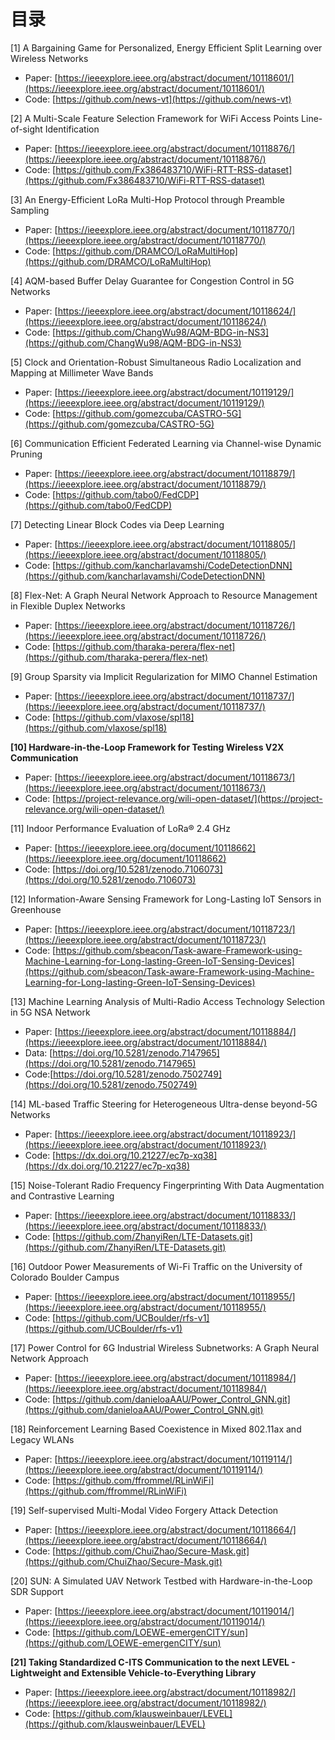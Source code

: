 # 目录

[1] A Bargaining Game for Personalized, Energy Efficient Split Learning over Wireless Networks
* Paper: [https://ieeexplore.ieee.org/abstract/document/10118601/](https://ieeexplore.ieee.org/abstract/document/10118601/)
* Code: [https://github.com/news-vt](https://github.com/news-vt)

[2] A Multi-Scale Feature Selection Framework for WiFi Access Points Line-of-sight Identification
* Paper: [https://ieeexplore.ieee.org/abstract/document/10118876/](https://ieeexplore.ieee.org/abstract/document/10118876/)
* Code: [https://github.com/Fx386483710/WiFi-RTT-RSS-dataset](https://github.com/Fx386483710/WiFi-RTT-RSS-dataset)

[3] An Energy-Efficient LoRa Multi-Hop Protocol through Preamble Sampling
* Paper: [https://ieeexplore.ieee.org/abstract/document/10118770/](https://ieeexplore.ieee.org/abstract/document/10118770/)
* Code: [https://github.com/DRAMCO/LoRaMultiHop](https://github.com/DRAMCO/LoRaMultiHop)

[4] AQM-based Buffer Delay Guarantee for Congestion Control in 5G Networks
* Paper: [https://ieeexplore.ieee.org/abstract/document/10118624/](https://ieeexplore.ieee.org/abstract/document/10118624/)
* Code: [https://github.com/ChangWu98/AQM-BDG-in-NS3](https://github.com/ChangWu98/AQM-BDG-in-NS3)

[5] Clock and Orientation-Robust Simultaneous Radio Localization and Mapping at Millimeter Wave Bands
* Paper: [https://ieeexplore.ieee.org/abstract/document/10119129/](https://ieeexplore.ieee.org/abstract/document/10119129/)
* Code: [https://github.com/gomezcuba/CASTRO-5G](https://github.com/gomezcuba/CASTRO-5G)

[6] Communication Efficient Federated Learning via Channel-wise Dynamic Pruning
* Paper: [https://ieeexplore.ieee.org/abstract/document/10118879/](https://ieeexplore.ieee.org/abstract/document/10118879/)
* Code: [https://github.com/tabo0/FedCDP](https://github.com/tabo0/FedCDP)

[7] Detecting Linear Block Codes via Deep Learning
* Paper: [https://ieeexplore.ieee.org/abstract/document/10118805/](https://ieeexplore.ieee.org/abstract/document/10118805/)
* Code: [https://github.com/kancharlavamshi/CodeDetectionDNN](https://github.com/kancharlavamshi/CodeDetectionDNN)

[8] Flex-Net: A Graph Neural Network Approach to Resource Management in Flexible Duplex Networks
* Paper: [https://ieeexplore.ieee.org/abstract/document/10118726/](https://ieeexplore.ieee.org/abstract/document/10118726/)
* Code: [https://github.com/tharaka-perera/flex-net](https://github.com/tharaka-perera/flex-net)

[9] Group Sparsity via Implicit Regularization for MIMO Channel Estimation
* Paper: [https://ieeexplore.ieee.org/abstract/document/10118737/](https://ieeexplore.ieee.org/abstract/document/10118737/)
* Code: [https://github.com/vlaxose/spl18](https://github.com/vlaxose/spl18)

**[10] Hardware-in-the-Loop Framework for Testing Wireless V2X Communication**
* Paper: [https://ieeexplore.ieee.org/abstract/document/10118673/](https://ieeexplore.ieee.org/abstract/document/10118673/)
* Code: [https://project-relevance.org/wili-open-dataset/](https://project-relevance.org/wili-open-dataset/)

[11] Indoor Performance Evaluation of LoRa® 2.4 GHz
* Paper: [https://ieeexplore.ieee.org/document/10118662](https://ieeexplore.ieee.org/document/10118662)
* Code: [https://doi.org/10.5281/zenodo.7106073](https://doi.org/10.5281/zenodo.7106073)

[12] Information-Aware Sensing Framework for Long-Lasting IoT Sensors in Greenhouse
* Paper: [https://ieeexplore.ieee.org/abstract/document/10118723/](https://ieeexplore.ieee.org/abstract/document/10118723/)
* Code: [https://github.com/sbeacon/Task-aware-Framework-using-Machine-Learning-for-Long-lasting-Green-IoT-Sensing-Devices](https://github.com/sbeacon/Task-aware-Framework-using-Machine-Learning-for-Long-lasting-Green-IoT-Sensing-Devices)

[13] Machine Learning Analysis of Multi-Radio Access Technology Selection in 5G NSA Network
* Paper: [https://ieeexplore.ieee.org/abstract/document/10118884/](https://ieeexplore.ieee.org/abstract/document/10118884/)
* Data: [https://doi.org/10.5281/zenodo.7147965](https://doi.org/10.5281/zenodo.7147965)
* Code:[https://doi.org/10.5281/zenodo.7502749](https://doi.org/10.5281/zenodo.7502749)

[14] ML-based Traffic Steering for Heterogeneous Ultra-dense beyond-5G Networks
* Paper: [https://ieeexplore.ieee.org/abstract/document/10118923/](https://ieeexplore.ieee.org/abstract/document/10118923/)
* Code: [https://dx.doi.org/10.21227/ec7p-xq38](https://dx.doi.org/10.21227/ec7p-xq38)

[15] Noise-Tolerant Radio Frequency Fingerprinting With Data Augmentation and Contrastive Learning
* Paper: [https://ieeexplore.ieee.org/abstract/document/10118833/](https://ieeexplore.ieee.org/abstract/document/10118833/)
* Code: [https://github.com/ZhanyiRen/LTE-Datasets.git](https://github.com/ZhanyiRen/LTE-Datasets.git)

[16] Outdoor Power Measurements of Wi-Fi Traffic on the University of Colorado Boulder Campus
* Paper: [https://ieeexplore.ieee.org/abstract/document/10118955/](https://ieeexplore.ieee.org/abstract/document/10118955/)
* Code: [https://github.com/UCBoulder/rfs-v1](https://github.com/UCBoulder/rfs-v1)

[17] Power Control for 6G Industrial Wireless Subnetworks: A Graph Neural Network Approach
* Paper: [https://ieeexplore.ieee.org/abstract/document/10118984/](https://ieeexplore.ieee.org/abstract/document/10118984/)
* Code: [https://github.com/danieloaAAU/Power_Control_GNN.git](https://github.com/danieloaAAU/Power_Control_GNN.git)

[18] Reinforcement Learning Based Coexistence in Mixed 802.11ax and Legacy WLANs
* Paper: [https://ieeexplore.ieee.org/abstract/document/10119114/](https://ieeexplore.ieee.org/abstract/document/10119114/)
* Code: [https://github.com/ffrommel/RLinWiFi](https://github.com/ffrommel/RLinWiFi)

[19] Self-supervised Multi-Modal Video Forgery Attack Detection
* Paper: [https://ieeexplore.ieee.org/abstract/document/10118664/](https://ieeexplore.ieee.org/abstract/document/10118664/)
* Code: [https://github.com/ChuiZhao/Secure-Mask.git](https://github.com/ChuiZhao/Secure-Mask.git)

[20] SUN: A Simulated UAV Network Testbed with Hardware-in-the-Loop SDR Support
* Paper: [https://ieeexplore.ieee.org/abstract/document/10119014/](https://ieeexplore.ieee.org/abstract/document/10119014/)
* Code: [https://github.com/LOEWE-emergenCITY/sun](https://github.com/LOEWE-emergenCITY/sun)

**[21] Taking Standardized C-ITS Communication to the next LEVEL - Lightweight and Extensible Vehicle-to-Everything Library**
* Paper: [https://ieeexplore.ieee.org/abstract/document/10118982/](https://ieeexplore.ieee.org/abstract/document/10118982/)
* Code: [https://github.com/klausweinbauer/LEVEL](https://github.com/klausweinbauer/LEVEL)
